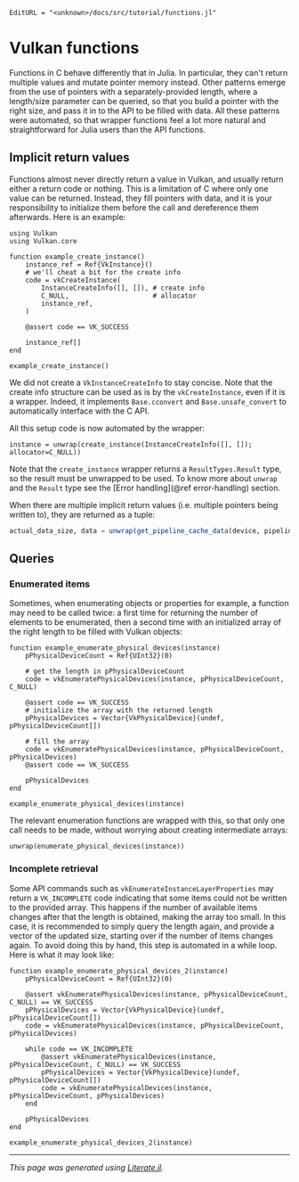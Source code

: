 ```@meta
EditURL = "<unknown>/docs/src/tutorial/functions.jl"
```

# Vulkan functions

Functions in C behave differently that in Julia. In particular, they can't return multiple values and mutate pointer memory instead. Other patterns emerge from the use of pointers with a separately-provided length, where a length/size parameter can be queried, so that you build a pointer with the right size, and pass it in to the API to be filled with data.
All these patterns were automated, so that wrapper functions feel a lot more natural and straightforward for Julia users than the API functions.

## Implicit return values

Functions almost never directly return a value in Vulkan, and usually return either a return code or nothing. This is a limitation of C where only one value can be returned. Instead, they fill pointers with data, and it is your responsibility to initialize them before the call and dereference them afterwards. Here is an example:

````@example functions
using Vulkan
using Vulkan.core

function example_create_instance()
    instance_ref = Ref{VkInstance}()
    # we'll cheat a bit for the create info
    code = vkCreateInstance(
        InstanceCreateInfo([], []), # create info
        C_NULL,                     # allocator
        instance_ref,
    )

    @assert code == VK_SUCCESS

    instance_ref[]
end

example_create_instance()
````

We did not create a `VkInstanceCreateInfo` to stay concise. Note that the create info structure can be used as is by the `vkCreateInstance`, even if it is a wrapper. Indeed, it implements `Base.cconvert` and `Base.unsafe_convert` to automatically interface with the C API.

All this setup code is now automated by the wrapper:

````@example functions
instance = unwrap(create_instance(InstanceCreateInfo([], []); allocator=C_NULL))
````

Note that the `create_instance` wrapper returns a `ResultTypes.Result` type, so the result must be unwrapped to be used. To know more about `unwrap` and the `Result` type see the [Error handling](@ref error-handling) section.

When there are multiple implicit return values (i.e. multiple pointers being written to), they are returned as a tuple:

```julia
actual_data_size, data = unwrap(get_pipeline_cache_data(device, pipeline_cache, data_size))
```

## Queries

### Enumerated items

Sometimes, when enumerating objects or properties for example, a function may need to be called twice: a first time for returning the number of elements to be enumerated, then a second time with an initialized array of the right length to be filled with Vulkan objects:

````@example functions
function example_enumerate_physical_devices(instance)
    pPhysicalDeviceCount = Ref{UInt32}(0)

    # get the length in pPhysicalDeviceCount
    code = vkEnumeratePhysicalDevices(instance, pPhysicalDeviceCount, C_NULL)

    @assert code == VK_SUCCESS
    # initialize the array with the returned length
    pPhysicalDevices = Vector{VkPhysicalDevice}(undef, pPhysicalDeviceCount[])

    # fill the array
    code = vkEnumeratePhysicalDevices(instance, pPhysicalDeviceCount, pPhysicalDevices)
    @assert code == VK_SUCCESS

    pPhysicalDevices
end

example_enumerate_physical_devices(instance)
````

The relevant enumeration functions are wrapped with this, so that only one call needs to be made, without worrying about creating intermediate arrays:

````@example functions
unwrap(enumerate_physical_devices(instance))
````

### Incomplete retrieval

Some API commands such as `vkEnumerateInstanceLayerProperties` may return a `VK_INCOMPLETE` code indicating that some items could not be written to the provided array. This happens if the number of available items changes after that the length is obtained, making the array too small. In this case, it is recommended to simply query the length again, and provide a vector of the updated size, starting over if the number of items changes again. To avoid doing this by hand, this step is automated in a while loop. Here is what it may look like:

````@example functions
function example_enumerate_physical_devices_2(instance)
    pPhysicalDeviceCount = Ref{UInt32}(0)

    @assert vkEnumeratePhysicalDevices(instance, pPhysicalDeviceCount, C_NULL) == VK_SUCCESS
    pPhysicalDevices = Vector{VkPhysicalDevice}(undef, pPhysicalDeviceCount[])
    code = vkEnumeratePhysicalDevices(instance, pPhysicalDeviceCount, pPhysicalDevices)

    while code == VK_INCOMPLETE
        @assert vkEnumeratePhysicalDevices(instance, pPhysicalDeviceCount, C_NULL) == VK_SUCCESS
        pPhysicalDevices = Vector{VkPhysicalDevice}(undef, pPhysicalDeviceCount[])
        code = vkEnumeratePhysicalDevices(instance, pPhysicalDeviceCount, pPhysicalDevices)
    end

    pPhysicalDevices
end

example_enumerate_physical_devices_2(instance)
````

---

*This page was generated using [Literate.jl](https://github.com/fredrikekre/Literate.jl).*

